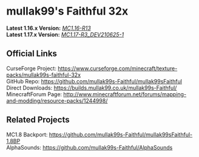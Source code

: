# mullak99's Faithful 32x

**Latest 1.16.x Version:** [_MC1.16-R13_](https://github.com/mullak99s-Faithful/mullak99sFaithful/tree/1.16)  
**Latest 1.17.x Version:** [_MC1.17-R3_DEV210625-1_](https://github.com/mullak99s-Faithful/mullak99sFaithful/tree/1.17)  

## Official Links

CurseForge Project: https://www.curseforge.com/minecraft/texture-packs/mullak99s-faithful-32x  
GitHub Repo: https://github.com/mullak99s-Faithful/mullak99sFaithful  
Direct Downloads: https://builds.mullak99.co.uk/mullak99s-Faithful/  
MinecraftForum Page: http://www.minecraftforum.net/forums/mapping-and-modding/resource-packs/1244998/  

## Related Projects
MC1.8 Backport: https://github.com/mullak99s-Faithful/mullak99sFaithful-1.8BP  
AlphaSounds: https://github.com/mullak99s-Faithful/AlphaSounds
